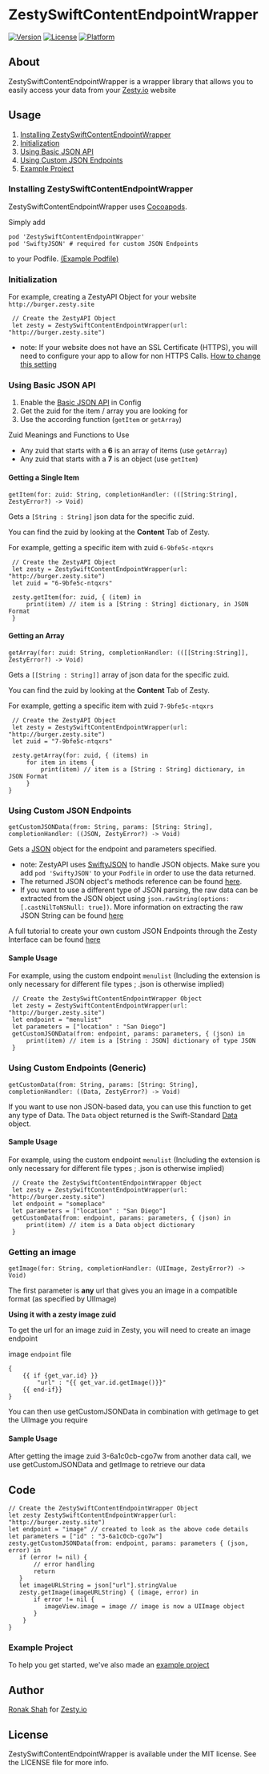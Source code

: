 # ZestySwiftContentEndpointWrapper

[![Version](https://img.shields.io/cocoapods/v/ZestySwiftContentEndpointWrapper.svg?style=flat)](https://cocoapods.org/pods/ZestySwiftContentEndpointWrapper)
[![License](https://img.shields.io/cocoapods/l/ZestySwiftContentEndpointWrapper.svg?style=flat)](https://cocoapods.org/pods/ZestySwiftContentEndpointWrapper)
[![Platform](https://img.shields.io/cocoapods/p/ZestySwiftContentEndpointWrapper.svg?style=flat)](https://cocoapods.org/pods/ZestySwiftContentEndpointWrapper)

## About

ZestySwiftContentEndpointWrapper is a wrapper library that allows you to easily access your data from your [Zesty.io](https://zesty.io) website


## Usage

1. [Installing ZestySwiftContentEndpointWrapper](#Installing-ZestySwiftContentEndpointWrapper)
2. [Initialization](#Initialization)
3. [Using Basic JSON API](#Using-Basic-JSON-API)
4. [Using Custom JSON Endpoints](#Using-Custom-JSON-Endpoints)
5. [Example Project](https://github.com/zesty-io/zesty-ios-swift-application-basic-example) 



### Installing ZestySwiftContentEndpointWrapper

ZestySwiftContentEndpointWrapper uses [Cocoapods](https://cocoapods.org).

Simply add

	pod 'ZestySwiftContentEndpointWrapper'
	pod 'SwiftyJSON' # required for custom JSON Endpoints

to your Podfile. [(Example Podfile)](https://github.com/zesty-io/zesty-ios-swift-application-basic-example/blob/master/Podfile)



### Initialization


For example, creating a ZestyAPI Object for your website `http://burger.zesty.site`
    
     // Create the ZestyAPI Object
     let zesty = ZestySwiftContentEndpointWrapper(url: "http://burger.zesty.site")
    
- note: If your website does not have an SSL Certificate (HTTPS), you will need to configure your app to allow for non HTTPS Calls. [How to change this setting](https://stackoverflow.com/questions/31254725/transport-security-has-blocked-a-cleartext-http)


### Using Basic JSON API

1. Enable the [Basic JSON API](https://developer.zesty.io/guides/api/basic-api-json-endpoints-guide/) in Config
2. Get the zuid for the item / array you are looking for
3. Use the according function (`getItem` or `getArray`)
   
Zuid Meanings and Functions to Use
    
- Any zuid that starts with a **6** is an array of items (use `getArray`)
- Any zuid that starts with a **7** is an object (use `getItem`)
    

#### Getting a Single Item
`getItem(for: zuid: String, completionHandler: (([String:String], ZestyError?) -> Void)`


Gets a `[String : String]` json data for the specific zuid.
    
 You can find the zuid by looking at the **Content** Tab of Zesty.
 
    
 For example, getting a specific item with zuid `6-9bfe5c-ntqxrs`
    
     // Create the ZestyAPI Object
     let zesty = ZestySwiftContentEndpointWrapper(url: "http://burger.zesty.site")
     let zuid = "6-9bfe5c-ntqxrs"
    
     zesty.getItem(for: zuid, { (item) in
         print(item) // item is a [String : String] dictionary, in JSON Format
     }
     
     
#### Getting an Array
`getArray(for: zuid: String, completionHandler: (([[String:String]], ZestyError?) -> Void)`

Gets a `[[String : String]]` array of json data for the specific zuid.
    
 You can find the zuid by looking at the **Content** Tab of Zesty.
 
    
 For example, getting a specific item with zuid `7-9bfe5c-ntqxrs`
    
	 // Create the ZestyAPI Object
	 let zesty = ZestySwiftContentEndpointWrapper(url: "http://burger.zesty.site")
	 let zuid = "7-9bfe5c-ntqxrs"
	    
	 zesty.getArray(for: zuid, { (items) in
	     for item in items {
	         print(item) // item is a [String : String] dictionary, in JSON Format
	     }
 	}

### Using Custom JSON Endpoints

`getCustomJSONData(from: String, params: [String: String], completionHandler: ((JSON, ZestyError?) -> Void)`

Gets a [JSON](https://github.com/SwiftyJSON/SwiftyJSON#usage) object for the endpoint and parameters specified.

- note: ZestyAPI uses [SwiftyJSON](https://github.com/SwiftyJSON/SwiftyJSON) to handle JSON objects. Make sure you add `pod 'SwiftyJSON'` to your `Podfile` in order to use the data returned.
- The returned JSON object's methods reference can be found [here](https://github.com/SwiftyJSON/SwiftyJSON#usage). 
- If you want to use a different type of JSON parsing, the raw data can be extracted from the JSON object using `json.rawString(options: [.castNilToNSNull: true])`. More information on extracting the raw JSON String can be found [here](https://github.com/SwiftyJSON/SwiftyJSON#user-content-string-representation)    
 
    
A full tutorial to create your own custom JSON Endpoints through the Zesty Interface can be found [here](https://developer.zesty.io/docs/code-editor/customizable-json-endpoints-for-content/)
    
    
#### Sample Usage
For example, using the custom endpoint `menulist` (Including the extension is only necessary for different file types ; .json is otherwise implied)
    
 
    
     // Create the ZestySwiftContentEndpointWrapper Object
     let zesty = ZestySwiftContentEndpointWrapper(url: "http://burger.zesty.site")
     let endpoint = "menulist"
     let parameters = ["location" : "San Diego"]
     getCustomJSONData(from: endpoint, params: parameters, { (json) in
         print(item) // item is a [String : JSON] dictionary of type JSON
     }
     
### Using Custom Endpoints (Generic)
`getCustomData(from: String, params: [String: String], completionHandler: ((Data, ZestyError?) -> Void)`

If you want to use non JSON-based data, you can use this function to get any type of Data. The `Data` object returned is the Swift-Standard [Data](https://developer.apple.com/documentation/foundation/data) object.


#### Sample Usage
For example, using the custom endpoint `menulist` (Including the extension is only necessary for different file types ; .json is otherwise implied)
    
 
    
     // Create the ZestySwiftContentEndpointWrapper Object
     let zesty = ZestySwiftContentEndpointWrapper(url: "http://burger.zesty.site")
     let endpoint = "someplace"
     let parameters = ["location" : "San Diego"]
     getCustomData(from: endpoint, params: parameters, { (json) in
         print(item) // item is a Data object dictionary
     }
   
### Getting an image

`getImage(for: String, completionHandler: (UIImage, ZestyError?) -> Void)`

The first parameter is **any** url that gives you an image in a compatible format (as specified by UIImage)


**Using it with a zesty image zuid**

To get the url for an image zuid in Zesty, you will need to create an image endpoint

image `endpoint` file

    {
        {{ if {get_var.id} }}
            "url" : "{{ get_var.id.getImage()}}"
        {{ end-if}}
    }


You can then use getCustomJSONData in combination with getImage to get the UIImage you require

#### Sample Usage


After getting the image zuid 3-6a1c0cb-cgo7w from another data call, we use getCustomJSONData and getImage to retrieve our data

Code
----

    // Create the ZestySwiftContentEndpointWrapper Object
    let zesty ZestySwiftContentEndpointWrapper(url: "http://burger.zesty.site")
    let endpoint = "image" // created to look as the above code details
    let parameters = ["id" : "3-6a1c0cb-cgo7w"]
    zesty.getCustomJSONData(from: endpoint, params: parameters { (json, error) in
       if (error != nil) {
           // error handling
           return
       }
       let imageURLString = json["url"].stringValue
       zesty.getImage(imageURLString) { (image, error) in
           if error != nil {
              imageView.image = image // image is now a UIImage object
           }
	    }
	}  
### Example Project

To help you get started, we've also made an [example project](https://github.com/zesty-io/zesty-ios-swift-application-basic-example)

## Author

[Ronak Shah](https://ronakshah.net) for [Zesty.io](https://zesty.io)

## License

ZestySwiftContentEndpointWrapper is available under the MIT license. See the LICENSE file for more info.
